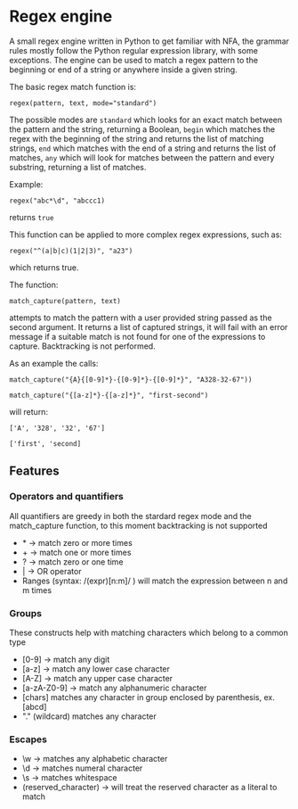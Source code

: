 # Regex engine 

A small regex engine written in Python to get familiar with NFA, the grammar rules mostly follow the Python regular expression library, with some exceptions. The engine can be used to match a regex pattern to the beginning or end of a string or anywhere inside a given string. 

The basic regex match function is:

```
regex(pattern, text, mode="standard")
```

The possible modes are `standard` which looks for an exact match between the pattern and the string, returning a Boolean, `begin` which matches the regex with the beginning of the string and returns the list of matching strings, `end` which matches with the end of a string and returns the list of matches, `any` which will look for matches between the pattern and every substring, returning a list of matches.

Example:

```
regex("abc*\d", "abccc1)
```
returns `true`

This function can be applied to more complex regex expressions, such as:
```
regex("^(a|b|c)(1|2|3)", "a23")
```
which returns true.

The function:
```
match_capture(pattern, text)
```

attempts to match the pattern with a user provided string passed as the second argument. It returns a list of captured strings, it will
fail with an error message if a suitable match is not found for one of the expressions to capture. Backtracking is not performed.

As an example the calls:
```
match_capture("{A}{[0-9]*}-{[0-9]*}-{[0-9]*}", "A328-32-67"))
```
```
match_capture("{[a-z]*}-{[a-z]*}", "first-second")
```
will return:
```
['A', '328', '32', '67']
```
```
['first', 'second]
```

## Features

### Operators and quantifiers
All quantifiers are greedy in both the stardard regex mode and the match_capture function, to this moment backtracking is not supported
- \* -> match zero or more times  
- \+ -> match one or more times
- ? -> match zero or one time
- | -> OR operator
- Ranges (syntax: /(expr)[n:m]/ ) will match the expression between n and m times

### Groups
These constructs help with matching characters which belong to a common type
- [0-9] -> match any digit 
- [a-z] -> match any lower case character
- [A-Z] -> match any upper case character
- [a-zA-Z0-9] -> match any alphanumeric character
- [chars] matches any character in group enclosed by parenthesis, ex. [abcd]
- "." (wildcard) matches any character

### Escapes
- \w -> matches any alphabetic character 
- \d -> matches numeral character
- \s -> matches whitespace
- \(reserved_character) -> will treat the reserved character as a literal to match


